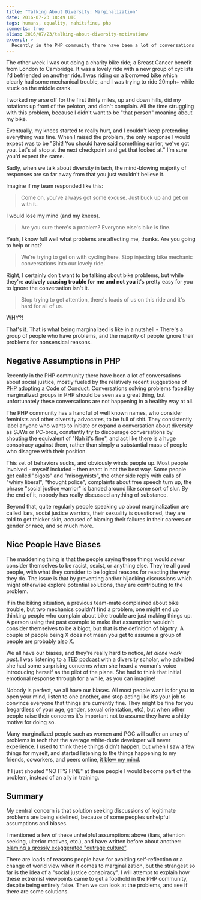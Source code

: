 ```yaml
---
title: "Talking About Diversity: Marginalization"
date: 2016-07-23 18:49 UTC
tags: humans, equality, nahitsfine, php
comments: true
alias: 2016/07/23/talking-about-diversity-motivation/
excerpt: >
  Recently in the PHP community there have been a lot of conversations about social justice, mostly fueled by the relatively recent suggestions of PHP adopting a Code of Conduct. Conversations solving problems faced by marginalized groups in PHP should be seen as a great thing, but unfortunately these conversations are not happening in a healthy way at all.
---
```


The other week I was out doing a charity bike ride; a Breast Cancer benefit from London to Cambridge. It was a lovely ride with a new group of cyclists I'd befriended on another ride. I was riding on a borrowed bike which clearly had some mechanical trouble, and I was trying to ride 20mph+ while stuck on the middle crank.

I worked my arse off for the first thirty miles, up and down hills, did my rotations up front of the peloton, and didn't complain. All the time struggling with this problem, because I didn't want to be "that person" moaning about my bike.

Eventually, my knees started to really hurt, and I couldn't keep pretending everything was fine. When I raised the problem, the only response I would expect was to be "Shit! You should have said something earlier, we've got you. Let's all stop at the next checkpoint and get that looked at." I'm sure you'd expect the same.

Sadly, when we talk about diversity in tech, the mind-blowing majority of responses are so far away from that you just wouldn't believe it.

Imagine if my team responded like this:

> Come on, you've always got some excuse. Just buck up and get on with it.

I would lose my mind (and my knees).

> Are you sure there's a problem? Everyone else's bike is fine.

Yeah, I know full well what problems are affecting me, thanks. Are you going to help or not?

> We're trying to get on with cycling here. Stop injecting bike mechanic conversations into our lovely ride.

Right, I certainly don't want to be talking about bike problems, but while they're **actively causing trouble for me and not you** it's pretty easy for you to ignore the conversation isn't it.

> Stop trying to get attention, there's loads of us on this ride and it's hard for all of us.

WHY?!

That's it. That is what being marginalized is like in a nutshell - There's a group of people who have problems, and the majority of people ignore their problems for nonsensical reasons.

## Negative Assumptions in PHP

Recently in the PHP community there have been a lot of conversations about social justice, mostly fueled by the relatively recent suggestions of [PHP adopting a Code of Conduct](https://wiki.php.net/rfc/adopt-code-of-conduct). Conversations solving problems faced by marginalized groups in PHP should be seen as a great thing, but unfortunately these conversations are not happening in a healthy way at all.

The PHP community has a handful of well known names, who consider feminists and other diversity advocates, to be full of shit. They consistently label anyone who wants to initiate or expand a conversation about diversity as SJWs or PC-bros, constantly try to discourage conversations by shouting the equivalent of "Nah it's fine", and act like there is a huge conspiracy against them,  rather than simply a substantial mass of people who disagree with their position.

This set of behaviors sucks, and obviously winds people up. Most people involved - myself included - then react in not the best way. Some people get called "bigots" and "misogynists", the other side reply with calls of "whiny liberal", "thought police", complaints about free speech turn up, the phrase "social justice warrior" is banded around like some sort of slur. By the end of it, nobody has really discussed anything of substance.

Beyond that, quite regularly people speaking up about marginalization are called liars, social justice warriors, their sexuality is questioned, they are told to get thicker skin, accused of blaming their failures in their careers on gender or race, and so much more.

## Nice People Have Biases

The maddening thing is that the people saying these things would _never_ consider themselves to be racist, sexist, or anything else. They're all good people, with what they consider to be logical reasons for reacting the way they do. The issue is that by preventing and/or hijacking discussions which might otherwise explore potential solutions, they are contributing to the problem.

If in the biking situation, a previous team-mate complained about bike trouble, but two mechanics couldn't find a problem, one might end up thinking people who complain about bike trouble are just making things up. A person using that past example to make that assumption wouldn't consider themselves to be a bigot, but that is the definition of bigotry. A couple of people being X does not mean you get to assume a group of people are probably also X.

We all have our biases, and they're really hard to notice, _let alone work past_. I was listening to a [TED podcast](http://tun.in/thm5nZ) with a diversity scholar, who admitted she had some surprising concerns when she heard a woman's voice introducing herself as the pilot of the plane. She had to think that initial emotional response through for a while, as you can imagine!

Nobody is perfect, we all have our biases. All most people want is for you to open your mind, listen to one another, and stop acting like it’s your job to convince everyone that things are currently fine. They might be fine for you (regardless of your age, gender, sexual orientation, etc), but when other people raise their concerns it's important not to assume they have a shitty motive for doing so.

Many marginalized people such as women and POC will suffer an array of problems in tech that the average white-dude developer will never experience. I used to think these things didn't happen, but when I saw a few things for myself, and started listening to the things happening to my friends, coworkers, and peers online, [it blew my mind](https://philsturgeon.uk/2014/05/31/the-pocket-guide-to-sexism-in-tech/).

If I just shouted "NO IT’S FINE" at these people I would become part of the problem, instead of an ally in training.

## Summary

My central concern is that solution seeking discussions of legitimate problems are being sidelined, because of some peoples unhelpful assumptions and biases.

I mentioned a few of these unhelpful assumptions above (liars, attention seeking, ulterior motives, etc.), and have written before about another: [blaming a grossly exaggerated "outrage culture"](https://philsturgeon.uk/2016/01/27/why-is-everyone-outraged/).

There are loads of reasons people have for avoiding self-reflection or a change of world view when it comes to marginalization, but the strangest so far is the idea of a "social justice conspiracy". I will attempt to explain how these extremist viewpoints came to get a foothold in the PHP community, despite being entirely false. Then we can look at the problems, and see if there are some solutions.
